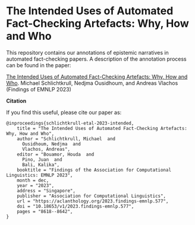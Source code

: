 # The Intended Uses of Automated Fact-Checking Artefacts: Why, How and Who

This repository contains our annotations of epistemic narratives in automated fact-checking papers. A description of the annotation process can be found in the paper:

[The Intended Uses of Automated Fact-Checking Artefacts: Why, How and Who](https://aclanthology.org/2023.findings-emnlp.577/). Michael Schlichtkrull, Nedjma Ousidhoum, and Andreas Vlachos (Findings of EMNLP 2023)

**Citation**

If you find this useful, please cite our paper as:

```
@inproceedings{schlichtkrull-etal-2023-intended,
    title = "The Intended Uses of Automated Fact-Checking Artefacts: Why, How and Who",
    author = "Schlichtkrull, Michael  and
      Ousidhoum, Nedjma  and
      Vlachos, Andreas",
    editor = "Bouamor, Houda  and
      Pino, Juan  and
      Bali, Kalika",
    booktitle = "Findings of the Association for Computational Linguistics: EMNLP 2023",
    month = dec,
    year = "2023",
    address = "Singapore",
    publisher = "Association for Computational Linguistics",
    url = "https://aclanthology.org/2023.findings-emnlp.577",
    doi = "10.18653/v1/2023.findings-emnlp.577",
    pages = "8618--8642",
}
```
